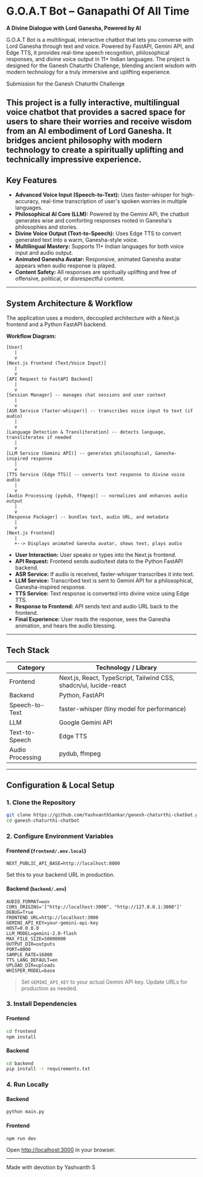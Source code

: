 
# G.O.A.T Bot – Ganapathi Of All Time

**A Divine Dialogue with Lord Ganesha, Powered by AI**

G.O.A.T Bot is a multilingual, interactive chatbot that lets you converse with Lord Ganesha through text and voice. Powered by FastAPI, Gemini API, and Edge TTS, it provides real-time speech recognition, philosophical responses, and divine voice output in 11+ Indian languages. The project is designed for the Ganesh Chaturthi Challenge, blending ancient wisdom with modern technology for a truly immersive and uplifting experience.

Submission for the Ganesh Chaturthi Challenge

## This project is a fully interactive, multilingual voice chatbot that provides a sacred space for users to share their worries and receive wisdom from an AI embodiment of Lord Ganesha. It bridges ancient philosophy with modern technology to create a spiritually uplifting and technically impressive experience.

## Key Features

- **Advanced Voice Input (Speech-to-Text):** Uses faster-whisper for high-accuracy, real-time transcription of user's spoken worries in multiple languages.
- **Philosophical AI Core (LLM):** Powered by the Gemini API, the chatbot generates wise and comforting responses rooted in Ganesha's philosophies and stories.
- **Divine Voice Output (Text-to-Speech):** Uses Edge TTS to convert generated text into a warm, Ganesha-style voice.
- **Multilingual Mastery:** Supports 11+ Indian languages for both voice input and audio output.
- **Animated Ganesha Avatar:** Responsive, animated Ganesha avatar appears when audio response is played.
- **Content Safety:** All responses are spiritually uplifting and free of offensive, political, or disrespectful content.

---

## System Architecture & Workflow

The application uses a modern, decoupled architecture with a Next.js frontend and a Python FastAPI backend.

**Workflow Diagram:**

```
[User]
   |
   v
[Next.js Frontend (Text/Voice Input)]
   |
   v
[API Request to FastAPI Backend]
   |
   v
[Session Manager] -- manages chat sessions and user context
   |
   v
[ASR Service (faster-whisper)] -- transcribes voice input to text (if audio)
   |
   v
[Language Detection & Transliteration] -- detects language, transliterates if needed
   |
   v
[LLM Service (Gemini API)] -- generates philosophical, Ganesha-inspired response
   |
   v
[TTS Service (Edge TTS)] -- converts text response to divine voice audio
   |
   v
[Audio Processing (pydub, ffmpeg)] -- normalizes and enhances audio output
   |
   v
[Response Packager] -- bundles text, audio URL, and metadata
   |
   v
[Next.js Frontend]
   |
   +--> Displays animated Ganesha avatar, shows text, plays audio
```

- **User Interaction:** User speaks or types into the Next.js frontend.
- **API Request:** Frontend sends audio/text data to the Python FastAPI backend.
- **ASR Service:** If audio is received, faster-whisper transcribes it into text.
- **LLM Service:** Transcribed text is sent to Gemini API for a philosophical, Ganesha-inspired response.
- **TTS Service:** Text response is converted into divine voice using Edge TTS.
- **Response to Frontend:** API sends text and audio URL back to the frontend.
- **Final Experience:** User reads the response, sees the Ganesha animation, and hears the audio blessing.

---

## Tech Stack

| Category         | Technology / Library                                              |
| ---------------- | ----------------------------------------------------------------- |
| Frontend         | Next.js, React, TypeScript, Tailwind CSS, shadcn/ui, lucide-react |
| Backend          | Python, FastAPI                                                   |
| Speech-to-Text   | faster-whisper (tiny model for performance)                       |
| LLM              | Google Gemini API                                                 |
| Text-to-Speech   | Edge TTS                                                          |
| Audio Processing | pydub, ffmpeg                                                     |

---

## Configuration & Local Setup

### 1. Clone the Repository

```bash
git clone https://github.com/YashvanthSankar/ganesh-chaturthi-chatbot.git
cd ganesh-chaturthi-chatbot
```

### 2. Configure Environment Variables

#### Frontend (`frontend/.env.local`)

```
NEXT_PUBLIC_API_BASE=http://localhost:8000
```

Set this to your backend URL in production.

#### Backend (`backend/.env`)

```
AUDIO_FORMAT=wav
CORS_ORIGINS='["http://localhost:3000", "http://127.0.0.1:3000"]'
DEBUG=True
FRONTEND_URL=http://localhost:3000
GEMINI_API_KEY=your-gemini-api-key
HOST=0.0.0.0
LLM_MODEL=gemini-2.0-flash
MAX_FILE_SIZE=50000000
OUTPUT_DIR=outputs
PORT=8000
SAMPLE_RATE=16000
TTS_LANG_DEFAULT=en
UPLOAD_DIR=uploads
WHISPER_MODEL=base
```

> Set `GEMINI_API_KEY` to your actual Gemini API key. Update URLs for production as needed.
### 3. Install Dependencies

#### Frontend

```bash
cd frontend
npm install
```

#### Backend

```bash
cd backend
pip install -r requirements.txt
```

### 4. Run Locally

#### Backend

```bash
python main.py
```

#### Frontend

```bash
npm run dev
```

Open [http://localhost:3000](http://localhost:3000) in your browser.

---

Made with devotion by Yashvanth S
